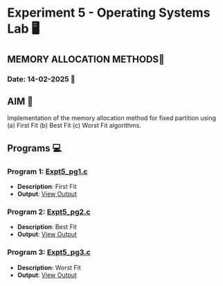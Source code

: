 # Experiment 5 - Operating Systems Lab 🖥️
## MEMORY ALLOCATION METHODS🐧
### Date: 14-02-2025 📅

## AIM 🎯
Implementation of the memory allocation method for fixed partition using (a) First Fit (b) Best Fit (c) Worst Fit algorithms.

## Programs 💻

### Program 1: [Expt5_pg1.c](https://github.com/iamkarthik2004/S4-OS-LAB-KTU-2025/blob/main/Expt5%20(14-02-2025)/Expt5_pg1.c)
- **Description**: First Fit
- **Output**: [View Output](https://github.com/iamkarthik2004/S4-OS-LAB-KTU-2025/blob/main/Expt5%20(14-02-2025)/Expt5_pg1.png)

### Program 2: [Expt5_pg2.c](https://github.com/iamkarthik2004/S4-OS-LAB-KTU-2025/blob/main/Expt5%20(14-02-2025)/Expt5_pg2.c)
- **Description**: Best Fit
-  **Output**: [View Output](https://github.com/iamkarthik2004/S4-OS-LAB-KTU-2025/blob/main/Expt5%20(14-02-2025)/Expt5_pg2.png)

### Program 3: [Expt5_pg3.c](https://github.com/iamkarthik2004/S4-OS-LAB-KTU-2025/blob/main/Expt4%20(27-01-2025)/Expt4_pg3.c)
- **Description**: Worst Fit
- **Output**: [View Output](https://github.com/iamkarthik2004/S4-OS-LAB-KTU-2025/blob/main/Expt4%20(27-01-2025)/Expt4_pg3.png)

